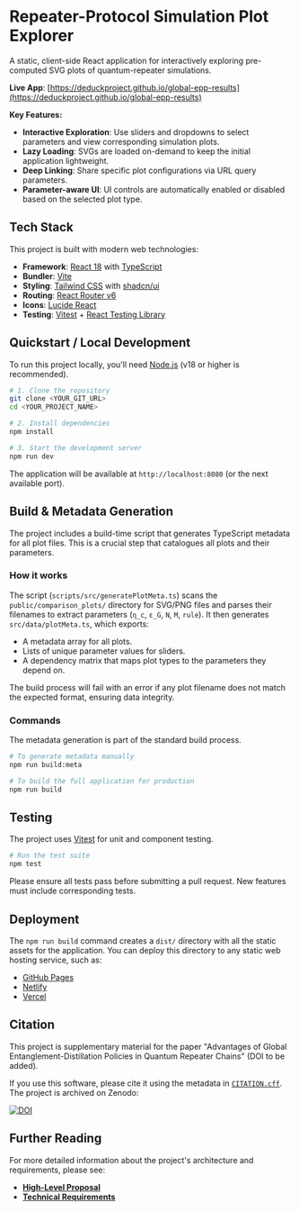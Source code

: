 # Repeater-Protocol Simulation Plot Explorer

A static, client-side React application for interactively exploring pre-computed SVG plots of quantum-repeater simulations.

**Live App**: [https://deduckproject.github.io/global-epp-results](https://deduckproject.github.io/global-epp-results)

**Key Features:**
- **Interactive Exploration**: Use sliders and dropdowns to select parameters and view corresponding simulation plots.
- **Lazy Loading**: SVGs are loaded on-demand to keep the initial application lightweight.
- **Deep Linking**: Share specific plot configurations via URL query parameters.
- **Parameter-aware UI**: UI controls are automatically enabled or disabled based on the selected plot type.

## Tech Stack

This project is built with modern web technologies:

- **Framework**: [React 18](https://reactjs.org/) with [TypeScript](https://www.typescriptlang.org/)
- **Bundler**: [Vite](https://vitejs.dev/)
- **Styling**: [Tailwind CSS](https://tailwindcss.com/) with [shadcn/ui](https://ui.shadcn.com/)
- **Routing**: [React Router v6](https://reactrouter.com/)
- **Icons**: [Lucide React](https://lucide.dev/guide/packages/lucide-react)
- **Testing**: [Vitest](https://vitest.dev/) + [React Testing Library](https://testing-library.com/docs/react-testing-library/intro/)

## Quickstart / Local Development

To run this project locally, you'll need [Node.js](https://nodejs.org/en/) (v18 or higher is recommended).

```sh
# 1. Clone the repository
git clone <YOUR_GIT_URL>
cd <YOUR_PROJECT_NAME>

# 2. Install dependencies
npm install

# 3. Start the development server
npm run dev
```

The application will be available at `http://localhost:8080` (or the next available port).

## Build & Metadata Generation

The project includes a build-time script that generates TypeScript metadata for all plot files. This is a crucial step that catalogues all plots and their parameters.

### How it works

The script (`scripts/src/generatePlotMeta.ts`) scans the `public/comparison_plots/` directory for SVG/PNG files and parses their filenames to extract parameters (`η_c`, `ε_G`, `N`, `M`, `rule`). It then generates `src/data/plotMeta.ts`, which exports:

- A metadata array for all plots.
- Lists of unique parameter values for sliders.
- A dependency matrix that maps plot types to the parameters they depend on.

The build process will fail with an error if any plot filename does not match the expected format, ensuring data integrity.

### Commands

The metadata generation is part of the standard build process.

```bash
# To generate metadata manually
npm run build:meta

# To build the full application for production
npm run build
```

## Testing

The project uses [Vitest](https://vitest.dev/) for unit and component testing.

```bash
# Run the test suite
npm test
```

Please ensure all tests pass before submitting a pull request. New features must include corresponding tests.

## Deployment

The `npm run build` command creates a `dist/` directory with all the static assets for the application. You can deploy this directory to any static web hosting service, such as:

- [GitHub Pages](https://pages.github.com/)
- [Netlify](https://www.netlify.com/)
- [Vercel](https://vercel.com/)

## Citation

This project is supplementary material for the paper "Advantages of Global Entanglement-Distillation Policies in Quantum Repeater Chains" (DOI to be added).

If you use this software, please cite it using the metadata in [`CITATION.cff`](./CITATION.cff). The project is archived on Zenodo:

[![DOI](https://zenodo.org/badge/DOI/10.5281/zenodo.17292576.svg)](https://doi.org/10.5281/zenodo.17292576)

## Further Reading

For more detailed information about the project's architecture and requirements, please see:

- [**High-Level Proposal**](./ai_docs/proposal.md)
- [**Technical Requirements**](./ai_docs/requirements.md)
